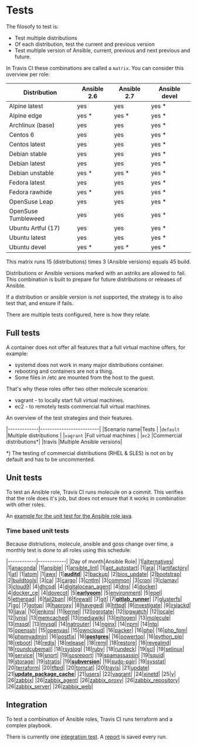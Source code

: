 # Tests

The filosofy to test is:
- Test multiple distributions
- Of each distribution, test the current and previous version
- Test multiple version of Ansible, current, previous and next previous and future.

In Travis CI these combinations are called a `matrix`. You can consider this overview per role:

| Distribution        | Ansible 2.6 | Ansible 2.7 | Ansible devel |
|---------------------|-------------|-------------|---------------|
| Alpine latest       | yes         | yes         | yes *         |
| Alpine edge         | yes *       | yes *       | yes *         |
| Archlinux (base)    | yes         | yes         | yes *         |
| Centos 6            | yes         | yes         | yes *         |
| Centos latest       | yes         | yes         | yes *         |
| Debian stable       | yes         | yes         | yes *         |
| Debian latest       | yes         | yes         | yes *         |
| Debian unstable     | yes *       | yes *       | yes *         |
| Fedora latest       | yes         | yes         | yes *         |
| Fedora rawhide      | yes *       | yes         | yes *         |
| OpenSuse Leap       | yes         | yes         | yes *         |
| OpenSuse Tumbleweed | yes         | yes         | yes *         |
| Ubuntu Artful (17)  | yes         | yes         | yes *         |
| Ubuntu latest       | yes         | yes         | yes *         |
| Ubuntu devel        | yes *       | yes *       | yes *         |

This matrix runs 15 (distributions) times 3 (Ansible versions) equals 45 build.

Distributions or Ansible versions marked with an astriks are allowed to fail. This combination is built to prepare for future distributions or releases of Ansible.

If a distribution or ansible version is not supported, the strategy is to also test that, and ensure if fails.

There are multiple tests configured, here is how they relate.

## Full tests

A container does not offer all features that a full virtual machine offers, for example:
- systemd does not work in many major distributions container.
- rebooting and containers are not a thing.
- Some files in /etc are mounted from the host to the guest.

That's why these roles offer two other molecule scenarios:
- vagrant - to locally start full virtual machines.
- ec2 - to remotely tests commercial full virtual machines.

An overview of the test strategies and their features.

|-------------|-------------------------|
|Scenario name|Tests                    |
|`default`    |Multiple distributions   |
|`vagrant`    |Full virtual machines    |
|`ec2`        |Commercial distributions*|
|travis       |Multiple Ansible versions|

*) The testing of commercial distributions (RHEL & SLES) is not on by default and has to be uncommented.

## Unit tests

To test an Ansible role, Travis CI runs molecule on a commit. This verifies that the role does it's job, but does not ensure that it works in combination with other roles.

An [example for the unit test for the Ansible role java](https://travis-ci.org/robertdebock/ansible-role-java).

### Time based unit tests

Because distriutions, molecule, ansible and goss change over time, a monthly test is done to all roles using this schedule:

|------------|------------|
|Day of month|Ansible Role|
|1|[alternatives](https://travis-ci.org/robertdebock/ansible-role-alternatives/settings)|
|1|[anaconda](https://travis-ci.org/robertdebock/ansible-role-anaconda/settings)|
|1|[ansible](https://travis-ci.org/robertdebock/ansible-role-ansible/settings)|
|1|[ansible_lint](https://travis-ci.org/robertdebock/ansible-role-ansible_lint/settings)|
|1|[apt_autostart](https://travis-ci.org/robertdebock/ansible-role-apt_autostart/settings)|
|1|[ara](https://travis-ci.org/robertdebock/ansible-role-ara/settings)|
|1|[artifactory](https://travis-ci.org/robertdebock/ansible-role-artifactory/settings)|
|1|[at](https://travis-ci.org/robertdebock/ansible-role-at/settings)|
|1|[atom](https://travis-ci.org/robertdebock/ansible-role-atom/settings)|
|1|[awx](https://travis-ci.org/robertdebock/ansible-role-awx/settings)|
|1|**[auditd](https://travis-ci.org/robertdebock/ansible-role-awx/settings)**|
|2|[backup](https://travis-ci.org/robertdebock/ansible-role-backup/settings)|
|2|[bios_update](https://travis-ci.org/robertdebock/ansible-role-bios_update/settings)|
|2|[bootstrap](https://travis-ci.org/robertdebock/ansible-role-bootstrap/settings)|
|2|[buildtools](https://travis-ci.org/robertdebock/ansible-role-buildtools/settings)|
|3|[ca](https://travis-ci.org/robertdebock/ansible-role-ca/settings)|
|3|[cargo](https://travis-ci.org/robertdebock/ansible-role-cargo/settings)|
|3|[cntlm](https://travis-ci.org/robertdebock/ansible-role-cntlm/settings)|
|3|[common](https://travis-ci.org/robertdebock/ansible-role-common/settings)|
|3|[cron](https://travis-ci.org/robertdebock/ansible-role-cron/settings)|
|3|[clamav](https://travis-ci.org/robertdebock/ansible-role-clamav/settings)|
|3|[cloud9](https://travis-ci.org/robertdebock/ansible-role-cloud9/settings)|
|4|[dhcpd](https://travis-ci.org/robertdebock/ansible-role-dhcpd/settings)|
|4|[digitalocean_agent](https://travis-ci.org/robertdebock/ansible-role-digitalocean-agent/settings)|
|4|[dns](https://travis-ci.org/robertdebock/ansible-role-dns/settings)|
|4|[docker](https://travis-ci.org/robertdebock/ansible-role-docker/settings)|
|4|[docker_ce](https://travis-ci.org/robertdebock/ansible-role-docker_ce/settings)|
|4|[dovecot](https://travis-ci.org/robertdebock/ansible-role-dovecot/settings)|
|5|**[earlyoom](https://travis-ci.org/robertdebock/ansible-role-earlyoom/settings)**|
|5|[environment](https://travis-ci.org/robertdebock/ansible-role-environment/settings)|
|5|[epel](https://travis-ci.org/robertdebock/ansible-role-epel/settings)|
|5|[etherpad](https://travis-ci.org/robertdebock/ansible-role-etherpad/settings)|
|6|[fail2ban](https://travis-ci.org/robertdebock/ansible-role-fail2ban/settings)|
|6|[firewall](https://travis-ci.org/robertdebock/ansible-role-firewall/settings)|
|7|[git](https://travis-ci.org/robertdebock/ansible-role-git/settings)|
|7|**[gitlab_runner](https://travis-ci.org/robertdebock/ansible-role-gitlab_runner/settings)**|
|7|[glusterfs](https://travis-ci.org/robertdebock/ansible-role-glusterfs/settings)|
|7|[go](https://travis-ci.org/robertdebock/ansible-role-go/settings)|
|7|[gotop](https://travis-ci.org/robertdebock/ansible-role-gotop/settings)|
|8|[haproxy](https://travis-ci.org/robertdebock/ansible-role-haproxy/settings)|
|8|[haveged](https://travis-ci.org/robertdebock/ansible-role-haveged/settings)|
|8|[httpd](https://travis-ci.org/robertdebock/ansible-role-httpd/settings)|
|9|[investigate](https://travis-ci.org/robertdebock/ansible-role-investigate/settings)|
|9|[irslackd](https://travis-ci.org/robertdebock/ansible-role-irslackd/settings)|
|10|[java](https://travis-ci.org/robertdebock/ansible-role-java/settings)|
|10|[jenkins](https://travis-ci.org/robertdebock/ansible-role-jenkins/settings)|
|11|[kernel](https://travis-ci.org/robertdebock/ansible-role-kernel/settings)|
|12|[logrotate](https://travis-ci.org/robertdebock/ansible-role-logrotate/settings)|
|12|[logwatch](https://travis-ci.org/robertdebock/ansible-role-logwatch/settings)|
|12|[locale](https://travis-ci.org/robertdebock/ansible-role-locale/settings)|
|12|[lynis](https://travis-ci.org/robertdebock/ansible-role-lynis/settings)|
|13|[memcached](https://travis-ci.org/robertdebock/ansible-role-memcached/settings)|
|13|[mediawiki](https://travis-ci.org/robertdebock/ansible-role-mediawiki/settings)|
|13|[mitogen](https://travis-ci.org/robertdebock/ansible-role-mitogen/settings)|
|13|[molecule](https://travis-ci.org/robertdebock/ansible-role-molecule/settings)|
|13|[mssql](https://travis-ci.org/robertdebock/ansible-role-mssql/settings)|
|13|[mysql](https://travis-ci.org/robertdebock/ansible-role-mysql/settings)|
|14|[natrouter](https://travis-ci.org/robertdebock/ansible-role-natrouter/settings)|
|14|[nginx](https://travis-ci.org/robertdebock/ansible-role-nginx/settings)|
|14|[npm](https://travis-ci.org/robertdebock/ansible-role-npm/settings)|
|14|[ntp](https://travis-ci.org/robertdebock/ansible-role-ntp/settings)|
|15|[openssh](https://travis-ci.org/robertdebock/ansible-role-openssh/settings)|
|15|[openvas](https://travis-ci.org/robertdebock/ansible-role-openvas/settings)|
|15|[owncloud](https://travis-ci.org/robertdebock/ansible-role-owncloud/settings)|
|16|[packer](https://travis-ci.org/robertdebock/ansible-role-packer/settings)|
|16|[php](https://travis-ci.org/robertdebock/ansible-role-php/settings)|
|16|[php_fpm](https://travis-ci.org/robertdebock/ansible-role-php_fpm/settings)|
|16|[phpmyadmin](https://travis-ci.org/robertdebock/ansible-role-phpmyadmin/settings)|
|16|[postfix](https://travis-ci.org/robertdebock/ansible-role-postfix/settings)|
|16|**[postgres](https://travis-ci.org/robertdebock/ansible-role-postgres/settings)**|
|16|[powertop](https://travis-ci.org/robertdebock/ansible-role-powertop/settings)|
|16|[python_pip](https://travis-ci.org/robertdebock/ansible-role-python-pip/settings)|
|18|[reboot](https://travis-ci.org/robertdebock/ansible-role-reboot/settings)|
|18|[redis](https://travis-ci.org/robertdebock/ansible-role-redis/settings)|
|18|[release](https://travis-ci.org/robertdebock/ansible-role-release/settings)|
|18|[remi](https://travis-ci.org/robertdebock/ansible-role-remi/settings)|
|18|[restore](https://travis-ci.org/robertdebock/ansible-role-restore/settings)|
|18|[revealmd](https://travis-ci.org/robertdebock/ansible-role-revealmd/settings)|
|18|[roundcubemail](https://travis-ci.org/robertdebock/ansible-role-roundcubemail/settings)|
|18|[rsyslog](https://travis-ci.org/robertdebock/ansible-role-rsyslog/settings)|
|18|[ruby](https://travis-ci.org/robertdebock/ansible-role-ruby/settings)|
|18|[rundeck](https://travis-ci.org/robertdebock/ansible-role-rundeck/settings)|
|19|[scl](https://travis-ci.org/robertdebock/ansible-role-scl/settings)|
|19|[selinux](https://travis-ci.org/robertdebock/ansible-role-selinux/settings)|
|19|[service](https://travis-ci.org/robertdebock/ansible-role-service/settings)|
|19|[snort](https://travis-ci.org/robertdebock/ansible-role-snort/settings)|
|19|[sosreport](https://travis-ci.org/robertdebock/ansible-role-sosreport/settings)|
|19|[spamassassin](https://travis-ci.org/robertdebock/ansible-role-spamassassin/settings)|
|19|[squid](https://travis-ci.org/robertdebock/ansible-role-squid/settings)|
|19|[storage](https://travis-ci.org/robertdebock/ansible-role-storage/settings)|
|19|[stratis](https://travis-ci.org/robertdebock/ansible-role-stratis/settings)|
|19|**[subversion](https://travis-ci.org/robertdebock/ansible-role-subversion/settings)**|
|19|[sudo-pair](https://travis-ci.org/robertdebock/ansible-role-sudo-pair/settings)|
|19|[sysstat](https://travis-ci.org/robertdebock/ansible-role-sysstat/settings)|
|20|[terraform](https://travis-ci.org/robertdebock/ansible-role-terraform/settings)|
|20|[tftpd](https://travis-ci.org/robertdebock/ansible-role-tftpd/settings)|
|20|[tomcat](https://travis-ci.org/robertdebock/ansible-role-tomcat/settings)|
|20|[travis](https://travis-ci.org/robertdebock/ansible-role-travis/settings)|
|21|[update](https://travis-ci.org/robertdebock/ansible-role-update/settings)|
|21|**[update_package_cache](https://travis-ci.org/robertdebock/ansible-role-update_package_cache/settings)**|
|21|[users](https://travis-ci.org/robertdebock/ansible-role-users/settings)|
|22|[vagrant](https://travis-ci.org/robertdebock/ansible-role-vagrant/settings)|
|24|[xinetd](https://travis-ci.org/robertdebock/ansible-role-xinetd/settings)|
|25|[y](https://travis-ci.org/robertdebock/ansible-role-y/settings)|
|26|[zabbix](https://travis-ci.org/robertdebock/ansible-role-zabbix/settings)|
|26|[zabbix_agent](https://travis-ci.org/robertdebock/ansible-role-zabbix_agent/settings)|
|26|[zabbix_proxy](https://travis-ci.org/robertdebock/ansible-role-zabbix_proxy/settings)|
|26|[zabbix_repository](https://travis-ci.org/robertdebock/ansible-role-zabbix_repository/settings)|
|26|[zabbix_server](https://travis-ci.org/robertdebock/ansible-role-zabbix_server/settings)|
|26|[zabbix_web](https://travis-ci.org/robertdebock/ansible-role-zabbix_web/settings)|

## Integration

To test a combination of Ansible roles, Travis CI runs terraform and a complex playbook.

There is currently one [integration test](https://travis-ci.org/robertdebock/ansible-integration). A [report](https://robertdebock.nl/ansible-integration/) is saved every run.
